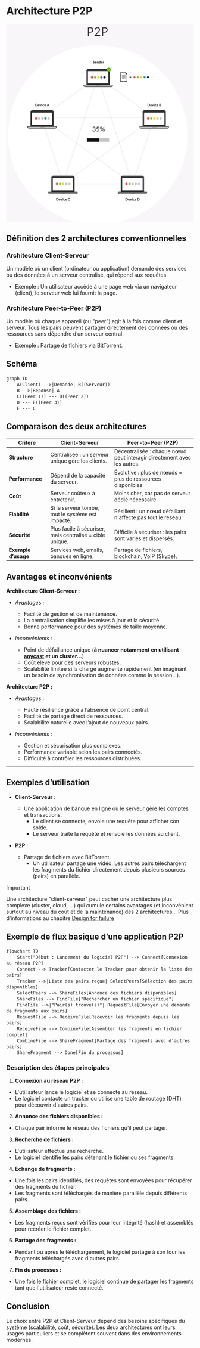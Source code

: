 # Architecture P2P

![p2p.gif](assets/p2p.gif)

## Définition des 2 architectures conventionnelles

### Architecture Client-Serveur
Un modèle où un client (ordinateur ou application) demande des services ou des données à un serveur centralisé, qui
répond aux requêtes.

- Exemple : Un utilisateur accède à une page web via un navigateur (client), le serveur web lui fournit la page.

### Architecture Peer-to-Peer (P2P)
Un modèle où chaque appareil (ou "peer") agit à la fois comme client et serveur. Tous les pairs peuvent partager
directement des données ou des ressources sans dépendre d’un serveur central.

- Exemple : Partage de fichiers via BitTorrent.

## Schéma

```mermaid
graph TD
    A(Client) -->|Demande| B((Serveur))
    B -->|Réponse| A
    C((Peer 1)) --- D((Peer 2))
    D --- E((Peer 3))
    E --- C
```

## Comparaison des deux architectures

| **Critère**         | **Client-Serveur**                                       | **Peer-to-Peer (P2P)**                                                  |
|---------------------|----------------------------------------------------------|-------------------------------------------------------------------------|
| **Structure**       | Centralisée : un serveur unique gère les clients.        | Décentralisée : chaque nœud peut interagir directement avec les autres. |
| **Performance**     | Dépend de la capacité du serveur.                        | Évolutive : plus de nœuds = plus de ressources disponibles.             |
| **Coût**            | Serveur coûteux à entretenir.                            | Moins cher, car pas de serveur dédié nécessaire.                        |
| **Fiabilité**       | Si le serveur tombe, tout le système est impacté.        | Résilient : un nœud défaillant n'affecte pas tout le réseau.            |
| **Sécurité**        | Plus facile à sécuriser, mais centralisé = cible unique. | Difficile à sécuriser : les pairs sont variés et dispersés.             |
| **Exemple d’usage** | Services web, emails, banques en ligne.                  | Partage de fichiers, blockchain, VoIP (Skype).                          |

## Avantages et inconvénients

**Architecture Client-Serveur :**

- *Avantages :*
    - Facilité de gestion et de maintenance.
    - La centralisation simplifie les mises à jour et la sécurité.
    - Bonne performance pour des systèmes de taille moyenne.

- *Inconvénients :*
    - Point de défaillance unique (**à nuancer notamment en utilisant [anycast](https://en.wikipedia.org/wiki/Anycast) et un cluster...**).
    - Coût élevé pour des serveurs robustes.
    - Scalabilité limitée si la charge augmente rapidement (en imaginant un besoin de synchronisation de données comme la session...).

**Architecture P2P :**

- *Avantages :*
    - Haute résilience grâce à l’absence de point central.
    - Facilité de partage direct de ressources.
    - Scalabilité naturelle avec l’ajout de nouveaux pairs.

- *Inconvénients :*
    - Gestion et sécurisation plus complexes.
    - Performance variable selon les pairs connectés.
    - Difficulté à contrôler les ressources distribuées.

---

## Exemples d’utilisation

- **Client-Serveur :**
    - Une application de banque en ligne où le serveur gère les comptes et transactions.
        - Le client se connecte, envoie une requête pour afficher son solde.
        - Le serveur traite la requête et renvoie les données au client.

- **P2P :**
    - Partage de fichiers avec BitTorrent.
        - Un utilisateur partage une vidéo. Les autres pairs téléchargent les fragments du fichier directement depuis
          plusieurs sources (pairs) en parallèle.

> [!IMPORTANT]  
> Une architecture "client-serveur" peut cacher une architecture plus complexe (cluster, cloud, ...) qui cumule certains
> avantages (et inconvénient surtout au niveau du coût et de la maintenance) des 2 architectures...
> Plus d’informations au chapitre [Design for failure](../supports/design4failure.md)

## Exemple de flux basique d’une application P2P

```mermaid
flowchart TD
    Start["Début : Lancement du logiciel P2P"] --> Connect[Connexion au réseau P2P]
    Connect --> Tracker[Contacter le Tracker pour obtenir la liste des pairs]
    Tracker -->|Liste des pairs reçue| SelectPeers[Sélection des pairs disponibles]
    SelectPeers --> ShareFiles[Annonce des fichiers disponibles]
    ShareFiles --> FindFile["Rechercher un fichier spécifique"]
    FindFile -->|"Pair(s) trouvé(s)"| RequestFile[Envoyer une demande de fragments aux pairs]
    RequestFile --> ReceiveFile[Recevoir les fragments depuis les pairs]
    ReceiveFile --> CombineFile[Assembler les fragments en fichier complet]
    CombineFile --> ShareFragment[Partage des fragments avec d'autres pairs]
    ShareFragment --> Done[Fin du processus]
```

### Description des étapes principales

1. **Connexion au réseau P2P :**
- L'utilisateur lance le logiciel et se connecte au réseau.
- Le logiciel contacte un tracker ou utilise une table de routage (DHT) pour découvrir d'autres pairs.

2. **Annonce des fichiers disponibles :**
- Chaque pair informe le réseau des fichiers qu’il peut partager.

3. **Recherche de fichiers :**
- L'utilisateur effectue une recherche.
- Le logiciel identifie les pairs détenant le fichier ou ses fragments.

4. **Échange de fragments :**
- Une fois les pairs identifiés, des requêtes sont envoyées pour récupérer des fragments du fichier.
- Les fragments sont téléchargés de manière parallèle depuis différents pairs.

5. **Assemblage des fichiers :**
- Les fragments reçus sont vérifiés pour leur intégrité (hash) et assemblés pour recréer le fichier complet.

6. **Partage des fragments :**
- Pendant ou après le téléchargement, le logiciel partage à son tour les fragments téléchargés avec d'autres pairs.

7. **Fin du processus :**
- Une fois le fichier complet, le logiciel continue de partager les fragments tant que l'utilisateur reste connecté.

## Conclusion

Le choix entre P2P et Client-Serveur dépend des besoins spécifiques du système (scalabilité, coût, sécurité). Les deux
architectures ont leurs usages particuliers et se complètent souvent dans des environnements modernes.